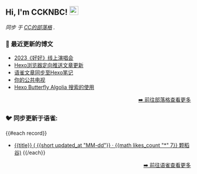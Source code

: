 <h2>Hi, I'm CCKNBC! <img src="https://github.githubassets.com/images/mona-whisper.gif" height="24" /></h2>

<p><em>同步 于 <a href="https://blog.ccknbc.cc">CC的部落格</a> . </em>

### 📕 最近更新的博文

<!-- BLOG-POST-LIST:START -->
- [2023《好好》线上演唱会](https://blog.ccknbc.cc/posts/song-about-you-live-in-the-sky-2023/)
- [Hexo浏览器定向推送文章更新](https://blog.ccknbc.cc/posts/hexo-webpushr-notification/)
- [语雀文章同步至Hexo笔记](https://blog.ccknbc.cc/posts/yuque-to-hexo/)
- [你的公共电视](https://blog.ccknbc.cc/posts/about-pts/)
- [Hexo Butterfly Algolia 搜索的使用](https://blog.ccknbc.cc/posts/hexo-butterfly-algolia/)
<!-- BLOG-POST-LIST:END -->

<p align="right"><a href="https://blog.ccknbc.cc">➡️ 前往部落格查看更多</a></p>

### 🐦 同步更新于语雀:

{{#each record}}
  - [{{title}} ( {{short updated_at "MM-dd"}} · {{math likes_count "*" 7}} 颗稻谷)](https://yuque.com/{{@root.namespace}}/{{slug}})
{{/each}}

<p align="right"><a href="https://www.yuque.com/ccknbc/blog">➡️ 前往语雀查看更多</a></p>
